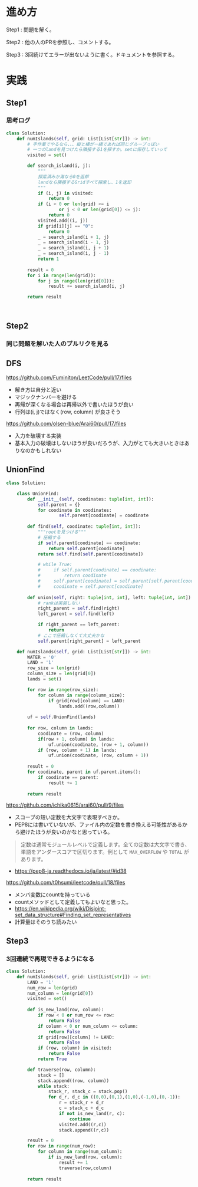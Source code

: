 # 進め方

Step1 : 問題を解く。

Step2 : 他の人のPRを参照し、コメントする。

Step3 : 3回続けてエラーが出ないように書く。ドキュメントを参照する。

# 実践

## Step1

### 思考ログ

```python
class Solution:
    def numIslands(self, grid: List[List[str]]) -> int:
        # 手作業でやるなら、、、縦と横が一緒であれば同じグループっぽい
        # 一つのlandを見つけたら隣接する1を探すか。setに保存していって
        visited = set()

        def search_island(i, j):
            """
            探索済みか海なら0を返却
            landなら隣接するGridすべて探索し、1を返却
            """
            if (i, j) in visited:
                return 0
            if (i < 0 or len(grid) <= i 
                    or j < 0 or len(grid[0]) <= j):
                return 0
            visited.add((i, j))
            if grid[i][j] == "0":
                return 0
            _ = search_island(i + 1, j)
            _ = search_island(i - 1, j)
            _ = search_island(i, j + 1)
            _ = search_island(i, j - 1)
            return 1
        
        result = 0
        for i in range(len(grid)):
            for j in range(len(grid[0])):
                result += search_island(i, j)

        return result

           
```

## Step2

### 同じ問題を解いた人のプルリクを見る

## DFS

https://github.com/Fuminiton/LeetCode/pull/17/files

- 解き方は自分と近い
- マジックナンバーを避ける
- 再帰が深くなる場合は再帰以外で書いたほうが良い
- 行列は(i, j)ではなく(row, column) が良さそう

https://github.com/olsen-blue/Arai60/pull/17/files

- 入力を破壊する実装
- 基本入力の破壊はしないほうが良いだろうが、入力がとても大きいときはありなのかもしれない

## UnionFind

```python
class Solution:

    class UnionFind:
        def __init__(self, coodinates: tuple[int, int]):
            self.parent = {}
            for coodinate in coodinates:
                    self.parent[coodinate] = coodinate
            
        def find(self, coodinate: tuple[int, int]):
            """rootを見つける"""
            # 圧縮する
            if self.parent[coodinate] == coodinate:
                return self.parent[coodinate]
            return self.find(self.parent[coodinate])

            # while True:
            #     if self.parent[coodinate] == coodinate:
            #         return coodinate
            #     self.parent[coodinate] = self.parent[self.parent[coodinate]]
            #     coodinate = self.parent[coodinate] 
        
        def union(self, right: tuple[int, int], left: tuple[int, int]):
            # rankは実装しない
            right_parent = self.find(right)
            left_parent = self.find(left)

            if right_parent == left_parent:
                return
            # ここで圧縮しなくて大丈夫かな
            self.parent[right_parent] = left_parent

    def numIslands(self, grid: List[List[str]]) -> int:
        WATER = '0'
        LAND = '1'
        row_size = len(grid)
        column_size = len(grid[0])
        lands = set()

        for row in range(row_size):
            for column in range(column_size):
                if grid[row][column] == LAND:
                    lands.add((row,column))
        
        uf = self.UnionFind(lands)
        
        for row, column in lands:
            coodinate = (row, column)
            if(row + 1, column) in lands:
                uf.union(coodinate, (row + 1, column))
            if (row, column + 1) in lands:
                uf.union(coodinate, (row, column + 1))
        
        result = 0
        for coodinate, parent in uf.parent.items():
            if coodinate == parent:
                result += 1
            
        return result
```

https://github.com/ichika0615/arai60/pull/9/files

- スコープの短い定数を大文字で表現すべきか。
- PEP8には書いていないが、ファイル内の定数を書き換える可能性があるから避けたほうが良いのかなと思っている。

> 定数は通常モジュールレベルで定義します。全ての定数は大文字で書き、単語をアンダースコアで区切ります。例として `MAX_OVERFLOW` や `TOTAL` があります。
> 
- https://pep8-ja.readthedocs.io/ja/latest/#id38

https://github.com/t0hsumi/leetcode/pull/18/files

- メンバ変数にcountを持っている
- countメソッドとして定義してもよいなと思った。
- https://en.wikipedia.org/wiki/Disjoint-set_data_structure#Finding_set_representatives
- 計算量はそのうち読みたい

## Step3

### 3回連続で再現できるようになる

```python
class Solution:
    def numIslands(self, grid: List[List[str]]) -> int:
        LAND = '1'
        num_row = len(grid)
        num_column = len(grid[0])
        visited = set()
        
        def is_new_land(row, column):
            if row < 0 or num_row <= row:
                return False
            if column < 0 or num_column <= column:
                return False
            if grid[row][column] != LAND:
                return False
            if (row, column) in visited:
                return False
            return True

        def traverse(row, column):
            stack = []
            stack.append((row, column))
            while stack:
                stack_r, stack_c = stack.pop()
                for d_r, d_c in ((0,0),(0,1),(1,0),(-1,0),(0,-1)):
                    r = stack_r + d_r
                    c = stack_c + d_c
                    if not is_new_land(r, c):
                        continue
                    visited.add((r,c))
                    stack.append((r,c))

        result = 0
        for row in range(num_row):
            for column in range(num_column):
                if is_new_land(row, column):
                    result += 1
                    traverse(row,column)
        
        return result
```

